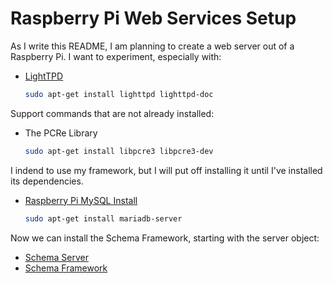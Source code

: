 # Raspberry Pi Web Services Setup

As I write this README, I am planning to create a web
server out of a Raspberry Pi.  I want to experiment,
especially with:

- [LightTPD](https://www.lighttpd.net/)
  ~~~sh
  sudo apt-get install lighttpd lighttpd-doc
  ~~~

Support commands that are not already installed:

- The PCRe Library
   ~~~sh
   sudo apt-get install libpcre3 libpcre3-dev
   ~~~

I indend to use my framework, but I will put off installing
it until I've installed its dependencies.

- [Raspberry Pi MySQL Install](https://pimylifeup.com/raspberry-pi-mysql)
  ~~~sh
  sudo apt-get install mariadb-server
  ~~~


Now we can install the Schema Framework, starting with the
server object:

- [Schema Server](https://www.github.com/cjungmann/SchemaServer.git)
- [Schema Framework](https://www.github.com/cjungmann/schemafw.git)


